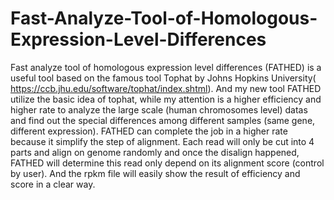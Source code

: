 # Fast-Analyze-Tool-of-Homologous-Expression-Level-Differences
Fast analyze tool of homologous expression level differences (FATHED) is a useful tool based on the famous tool Tophat by Johns Hopkins University( https://ccb.jhu.edu/software/tophat/index.shtml). And my new tool FATHED utilize the basic idea of tophat, while my attention is a higher efficiency and higher rate to analyze the large scale (human chromosomes level) datas and find out the special differences among different samples (same gene, different expression). FATHED can complete the job in a higher rate because it simplify the step of alignment. Each read will only be cut into 4 parts and align on genome randomly and once the disalign happened, FATHED will determine this read only depend on its alignment score (control by user). And the rpkm file will easily show the result of efficiency and score in a clear way.
